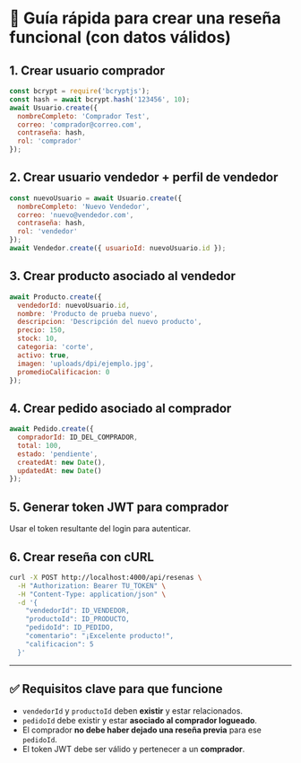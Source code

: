 # 📝 Guía rápida para crear una reseña funcional (con datos válidos)

## 1. Crear usuario comprador
```js
const bcrypt = require('bcryptjs');
const hash = await bcrypt.hash('123456', 10);
await Usuario.create({
  nombreCompleto: 'Comprador Test',
  correo: 'comprador@correo.com',
  contraseña: hash,
  rol: 'comprador'
});
```

## 2. Crear usuario vendedor + perfil de vendedor
```js
const nuevoUsuario = await Usuario.create({
  nombreCompleto: 'Nuevo Vendedor',
  correo: 'nuevo@vendedor.com',
  contraseña: hash,
  rol: 'vendedor'
});
await Vendedor.create({ usuarioId: nuevoUsuario.id });
```

## 3. Crear producto asociado al vendedor
```js
await Producto.create({
  vendedorId: nuevoUsuario.id,
  nombre: 'Producto de prueba nuevo',
  descripcion: 'Descripción del nuevo producto',
  precio: 150,
  stock: 10,
  categoria: 'corte',
  activo: true,
  imagen: 'uploads/dpi/ejemplo.jpg',
  promedioCalificacion: 0
});
```

## 4. Crear pedido asociado al comprador
```js
await Pedido.create({
  compradorId: ID_DEL_COMPRADOR,
  total: 100,
  estado: 'pendiente',
  createdAt: new Date(),
  updatedAt: new Date()
});
```

## 5. Generar token JWT para comprador
Usar el token resultante del login para autenticar.

## 6. Crear reseña con cURL
```bash
curl -X POST http://localhost:4000/api/resenas \
  -H "Authorization: Bearer TU_TOKEN" \
  -H "Content-Type: application/json" \
  -d '{
    "vendedorId": ID_VENDEDOR,
    "productoId": ID_PRODUCTO,
    "pedidoId": ID_PEDIDO,
    "comentario": "¡Excelente producto!",
    "calificacion": 5
  }'
```

---

## ✅ Requisitos clave para que funcione

- `vendedorId` y `productoId` deben **existir** y estar relacionados.
- `pedidoId` debe existir y estar **asociado al comprador logueado**.
- El comprador **no debe haber dejado una reseña previa** para ese `pedidoId`.
- El token JWT debe ser válido y pertenecer a un **comprador**.
